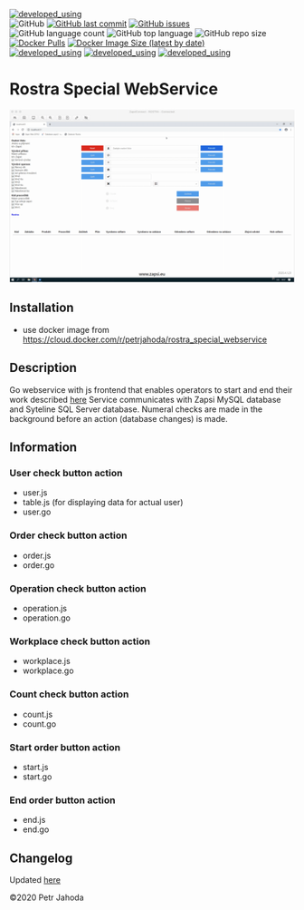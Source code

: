 [![developed_using](https://img.shields.io/badge/developed%20using-Jetbrains%20Goland-lightgrey)](https://www.jetbrains.com/go/)
<br/>
![GitHub](https://img.shields.io/github/license/petrjahoda/rostra_special_webservice)
[![GitHub last commit](https://img.shields.io/github/last-commit/petrjahoda/rostra_special_webservice)](https://github.com/petrjahoda/rostra_special_webservice/commits/master)
[![GitHub issues](https://img.shields.io/github/issues/petrjahoda/rostra_special_webservice)](https://github.com/petrjahoda/rostra_special_webservice/issues)
<br/>
![GitHub language count](https://img.shields.io/github/languages/count/petrjahoda/rostra_special_webservice)
![GitHub top language](https://img.shields.io/github/languages/top/petrjahoda/rostra_special_webservice)
![GitHub repo size](https://img.shields.io/github/repo-size/petrjahoda/rostra_special_webservice)
<br/>
[![Docker Pulls](https://img.shields.io/docker/pulls/petrjahoda/rostra_special_webservice)](https://hub.docker.com/r/petrjahoda/rostra_special_webservice)
[![Docker Image Size (latest by date)](https://img.shields.io/docker/image-size/petrjahoda/rostra_special_webservice?sort=date)](https://hub.docker.com/r/petrjahoda/rostra_special_webservice/tags)
<br/>
[![developed_using](https://img.shields.io/badge/database-MySQL-red)](https://www.mysql.com) [![developed_using](https://img.shields.io/badge/database-SQL_Server-red)](https://www.microsoft.com/en-us/sql-server) [![developed_using](https://img.shields.io/badge/runtime-Docker-red)](https://www.docker.com)


# Rostra Special WebService

![Example](/gif/example.gif)

## Installation
* use docker image from https://cloud.docker.com/r/petrjahoda/rostra_special_webservice

## Description
Go webservice with js frontend that enables operators to start and end their work described [here](logika.pdf)
Service communicates with Zapsi MySQL database and Syteline SQL Server database.
Numeral checks are made in the background before an action (database changes) is made.

## Information
### User check button action
- user.js
- table.js (for displaying data for actual user)
- user.go
### Order check button action
- order.js
- order.go
### Operation check button action
- operation.js
- operation.go
### Workplace check button action
- workplace.js
- workplace.go
### Count check button action
- count.js
- count.go
### Start order button action
- start.js
- start.go
### End order button action
- end.js
- end.go

## Changelog
Updated [here](CHANGELOG.md)

©2020 Petr Jahoda
